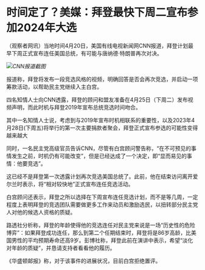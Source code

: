 # 时间定了？美媒：拜登最快下周二宣布参加2024年大选

（观察者网讯）当地时间4月20日，美国有线电视新闻网CNN报道，拜登计划最早下周正式宣布连任美国总统，有可能与唐纳德·特朗普再次对决。

![](https://inews.gtimg.com/newsapp_bt/0/15781361985/1000)_CNN报道截图_

报道称，拜登将发布一段竞选风格的视频，明确回答是否会再次竞选，并启动一项筹款活动，以帮助民主党继续入主白宫。

四名知情人士向CNN透露，拜登的顾问和盟友准备在4月25日（下周二）发布视频声明，而此时机与拜登2019年宣布总统竞选时间吻合。

其中一名知情人士说，考虑到与2019年宣布时机相联系的重要性，以及2023年4月28日(下周五)将举行的第一次主要捐款者聚会，拜登正式宣布参选的可能性变得越来越大

同时，一名民主党高级官员告诉CNN，尽管有白宫顾问警告称，“在不可预见的事情发生之前，时机仍有可能改变”，但是已经达成了一个决定，即“显而易见的事情：他要竞选”。

这已经不是拜登第一次透露计划再次竞选美国总统了。此前，他在结束访问离开爱尔兰时表示，将“相对较快地”正式宣布连任竞选活动。

白宫顾问还表示，拜登之所以选择在下周宣布连任竞选计划，而不是等几周，一定程度上表明拜登的竞选团队需要做更多工作来动员和激励选民，以扭转部分民主党人对他的候选人资格的质疑。

路透社分析称，拜登的年龄使得他的竞选连任对民主党来说是一场“历史性的危险博弈”：如果拜登成功连任，那么到第二个任期结束时，拜登将是86岁高龄，比美国男性的平均预期寿命还高9岁。彭博社称，拜登此前在演讲中表示，希望“淡化对年龄的质疑”，并恳请支持者看看他的履历。

《华盛顿邮报》称，对于该事件的进展状况，目前白宫拒绝置评。

